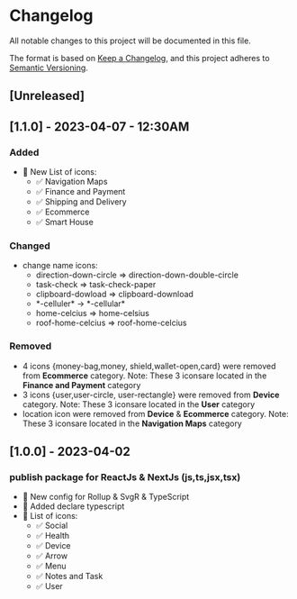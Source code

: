 # Changelog

All notable changes to this project will be documented in this file.

The format is based on [Keep a Changelog](https://keepachangelog.com/en/1.0.0/),
and this project adheres to [Semantic Versioning](https://semver.org/spec/v2.0.0.html).

## [Unreleased]


## [1.1.0] - 2023-04-07 - 12:30AM

### Added
-   💯 New List of icons:
    - ✅ Navigation Maps
    - ✅ Finance and Payment
    - ✅ Shipping and Delivery
    - ✅ Ecommerce
    - ✅ Smart House

### Changed
-   change name icons:
    - direction-down-circle => direction-down-double-circle
    - task-check => task-check-paper
    - clipboard-dowload => clipboard-download
    - \*-celluler\* -> \*-cellular\*
    - home-celcius => home-celsius
    - roof-home-celcius => roof-home-celcius

### Removed

- 4 icons {money-bag,money, shield,wallet-open,card} were removed from **Ecommerce** category. Note: These 3 iconsare located in the **Finance and Payment** category
- 3 icons {user,user-circle, user-rectangle} were removed from **Device** category. Note: These 3 iconsare located in the **User** category
- location icon were removed from **Device** & **Ecommerce** category. Note: These 3 iconsare located in the **Navigation Maps** category


## [1.0.0] - 2023-04-02

### publish package for ReactJs & NextJs (js,ts,jsx,tsx)

-   💯 New config for Rollup & SvgR & TypeScript
-   💯 Added declare typescript
-   💯 List of icons:
    - ✅ Social
    - ✅ Health
    - ✅ Device
    - ✅ Arrow
    - ✅ Menu
    - ✅ Notes and Task
    - ✅ User
